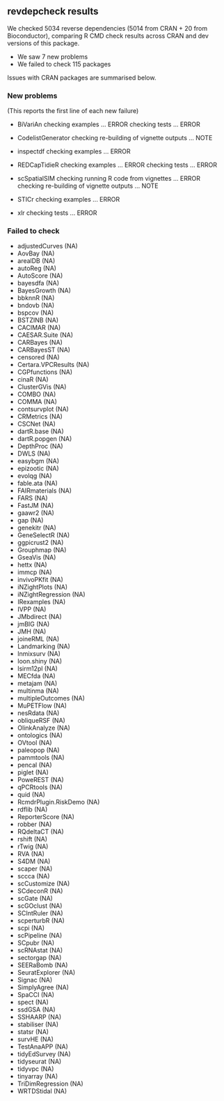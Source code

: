 ## revdepcheck results

We checked 5034 reverse dependencies (5014 from CRAN + 20 from Bioconductor), comparing R CMD check results across CRAN and dev versions of this package.

 * We saw 7 new problems
 * We failed to check 115 packages

Issues with CRAN packages are summarised below.

### New problems
(This reports the first line of each new failure)

* BiVariAn
  checking examples ... ERROR
  checking tests ... ERROR

* CodelistGenerator
  checking re-building of vignette outputs ... NOTE

* inspectdf
  checking examples ... ERROR

* REDCapTidieR
  checking examples ... ERROR
  checking tests ... ERROR

* scSpatialSIM
  checking running R code from vignettes ... ERROR
  checking re-building of vignette outputs ... NOTE

* STICr
  checking examples ... ERROR

* xlr
  checking tests ... ERROR

### Failed to check

* adjustedCurves       (NA)
* AovBay               (NA)
* arealDB              (NA)
* autoReg              (NA)
* AutoScore            (NA)
* bayesdfa             (NA)
* BayesGrowth          (NA)
* bbknnR               (NA)
* bndovb               (NA)
* bspcov               (NA)
* BSTZINB              (NA)
* CACIMAR              (NA)
* CAESAR.Suite         (NA)
* CARBayes             (NA)
* CARBayesST           (NA)
* censored             (NA)
* Certara.VPCResults   (NA)
* CGPfunctions         (NA)
* cinaR                (NA)
* ClusterGVis          (NA)
* COMBO                (NA)
* COMMA                (NA)
* contsurvplot         (NA)
* CRMetrics            (NA)
* CSCNet               (NA)
* dartR.base           (NA)
* dartR.popgen         (NA)
* DepthProc            (NA)
* DWLS                 (NA)
* easybgm              (NA)
* epizootic            (NA)
* evolqg               (NA)
* fable.ata            (NA)
* FAIRmaterials        (NA)
* FARS                 (NA)
* FastJM               (NA)
* gaawr2               (NA)
* gap                  (NA)
* genekitr             (NA)
* GeneSelectR          (NA)
* ggpicrust2           (NA)
* Grouphmap            (NA)
* GseaVis              (NA)
* hettx                (NA)
* immcp                (NA)
* invivoPKfit          (NA)
* iNZightPlots         (NA)
* iNZightRegression    (NA)
* IRexamples           (NA)
* IVPP                 (NA)
* JMbdirect            (NA)
* jmBIG                (NA)
* JMH                  (NA)
* joineRML             (NA)
* Landmarking          (NA)
* lnmixsurv            (NA)
* loon.shiny           (NA)
* lsirm12pl            (NA)
* MECfda               (NA)
* metajam              (NA)
* multinma             (NA)
* multipleOutcomes     (NA)
* MuPETFlow            (NA)
* nesRdata             (NA)
* obliqueRSF           (NA)
* OlinkAnalyze         (NA)
* ontologics           (NA)
* OVtool               (NA)
* paleopop             (NA)
* pammtools            (NA)
* pencal               (NA)
* piglet               (NA)
* PoweREST             (NA)
* qPCRtools            (NA)
* quid                 (NA)
* RcmdrPlugin.RiskDemo (NA)
* rdflib               (NA)
* ReporterScore        (NA)
* robber               (NA)
* RQdeltaCT            (NA)
* rshift               (NA)
* rTwig                (NA)
* RVA                  (NA)
* S4DM                 (NA)
* scaper               (NA)
* sccca                (NA)
* scCustomize          (NA)
* SCdeconR             (NA)
* scGate               (NA)
* scGOclust            (NA)
* SCIntRuler           (NA)
* scperturbR           (NA)
* scpi                 (NA)
* scPipeline           (NA)
* SCpubr               (NA)
* scRNAstat            (NA)
* sectorgap            (NA)
* SEERaBomb            (NA)
* SeuratExplorer       (NA)
* Signac               (NA)
* SimplyAgree          (NA)
* SpaCCI               (NA)
* spect                (NA)
* ssdGSA               (NA)
* SSHAARP              (NA)
* stabiliser           (NA)
* statsr               (NA)
* survHE               (NA)
* TestAnaAPP           (NA)
* tidyEdSurvey         (NA)
* tidyseurat           (NA)
* tidyvpc              (NA)
* tinyarray            (NA)
* TriDimRegression     (NA)
* WRTDStidal           (NA)
